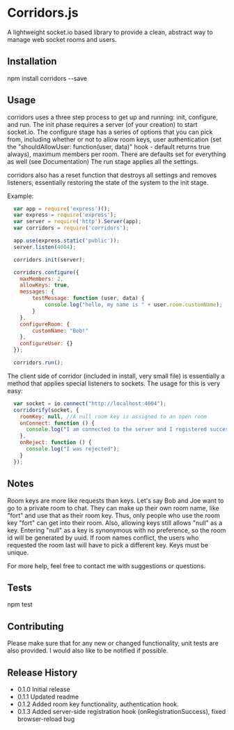 Corridors.js
=========

A lightweight socket.io based library to provide a clean, abstract way to manage web socket rooms and users.

## Installation

  npm install corridors --save

## Usage

corridors uses a three step process to get up and running: init, configure, and run.  The init phase requires a server (of your creation) to start socket.io.  The configure stage has a series of options that you can pick from, including whether or not to allow room keys, user authentication (set the "shouldAllowUser: function(user, data)" hook - default returns true always), maximum members per room.  There are defaults set for everything as well (see Documentation) The run stage applies all the settings.

corridors also has a reset function that destroys all settings and removes listeners, essentially restoring the state of the system to the init stage.

Example:
```javascript
  var app = require('express')();
  var express = require('express');
  var server = require('http').Server(app);
  var corridors = require('corridors');

  app.use(express.static('public'));
  server.listen(4004);

  corridors.init(server);

  corridors.configure({
  	maxMembers: 2,
    allowKeys: true,
    messages: {
    	testMessage: function (user, data) {
    		console.log("hello, my name is " + user.room.customName);
    	}
    },
    configureRoom: {
    	customName: "Bob!"
    },
    configureUser: {}
  });

  corridors.run();
```

The client side of corridor (included in install, very small file) is essentially a method that applies special listeners to sockets.  The usage for this is very easy:
```javascript
  var socket = io.connect("http://localhost:4004");
  corridorify(socket, {
    roomKey: null, //A null room key is assigned to an open room 
    onConnect: function () {
      console.log("I am connected to the server and I registered successfully.");    
    },
    onReject: function () {
      console.log("I was rejected");
    }
  });
```

## Notes
Room keys are more like requests than keys.  Let's say Bob and Joe want to go to a private room to chat.  They can make up their own room name, like "fort" and use that as their room key.  Thus, only people who use the room key "fort" can get into their room.  Also, allowing keys still allows "null" as a key.  Entering "null" as a key is synonymous with no preference, so the room id will be generated by uuid.  If room names conflict, the users who requested the room last will have to pick a different key.  Keys must be unique.

For more help, feel free to contact me with suggestions or questions.

## Tests

  npm test

## Contributing

Please make sure that for any new or changed functionality, unit tests are also
provided.  I would also like to be notified if possible.

## Release History

* 0.1.0 Initial release
* 0.1.1 Updated readme
* 0.1.2 Added room key functionality, authentication hook.
* 0.1.3 Added server-side registration hook (onRegistrationSuccess), fixed browser-reload bug